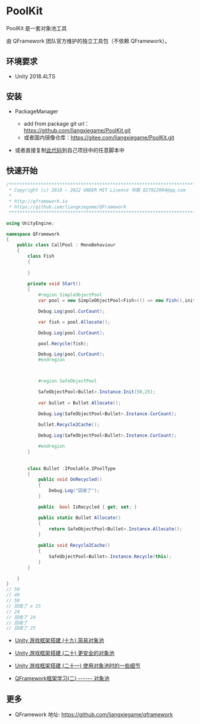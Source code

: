 # PoolKit

PoolKit 是一套对象池工具

由 QFramework 团队官方维护的独立工具包（不依赖 QFramework）。



## 环境要求

* Unity 2018.4LTS

## 安装

* PackageManager

    * add from package git url：https://github.com/liangxiegame/PoolKit.git 
    * 或者国内镜像仓库：https://gitee.com/liangxiegame/PoolKit.git

* 或者直接复制[此代码](PoolKit.cs)到自己项目中的任意脚本中

    

## 快速开始
``` csharp
/****************************************************************************
 * Copyright (c) 2018 ~ 2022 UNDER MIT Lisence 布鞋 827922094@qq.com
 * 
 * http://qframework.io
 * https://github.com/liangxiegame/QFramework
 ****************************************************************************/

using UnityEngine;

namespace QFramework
{
    public class CallPool : MonoBehaviour
    {
        class Fish
        {
            
        }
        
        private void Start()
        {
            #region SimpleObjectPool
            var pool = new SimpleObjectPool<Fish>(() => new Fish(),initCount:50);

            Debug.Log(pool.CurCount);

            var fish = pool.Allocate();

            Debug.Log(pool.CurCount);

            pool.Recycle(fish);

            Debug.Log(pool.CurCount);
            #endregion



            #region SafeObjectPool

            SafeObjectPool<Bullet>.Instance.Init(50,25);
            
            var bullet = Bullet.Allocate();

            Debug.Log(SafeObjectPool<Bullet>.Instance.CurCount);
            
            bullet.Recycle2Cache();

            Debug.Log(SafeObjectPool<Bullet>.Instance.CurCount);

            #endregion
        }
        
        
        class Bullet :IPoolable,IPoolType
        {
            public void OnRecycled()
            {
                Debug.Log("回收了");
            }

            public  bool IsRecycled { get; set; }

            public static Bullet Allocate()
            {
                return SafeObjectPool<Bullet>.Instance.Allocate();
            }
            
            public void Recycle2Cache()
            {
                SafeObjectPool<Bullet>.Instance.Recycle(this);
            }
        }

    }
}
// 50
// 49
// 50
// 回收了 x 25
// 24
// 回收了 24
// 回收了
// 回收了 25
```



* [Unity 游戏框架搭建 (十九) 简易对象池](https://www.bookstack.cn/read/QFramework/6d5d49a0e60da07a.md)

* [Unity 游戏框架搭建 (二十) 更安全的对象池](https://www.bookstack.cn/read/QFramework/d179b758191ce01c.md)
* [Unity 游戏框架搭建 (二十一) 使用对象池时的一些细节](https://www.bookstack.cn/read/QFramework/c1d5591d1157e4b5.md)
* [QFramework框架学习(二) ------ 对象池](https://blog.csdn.net/dengshunhao/article/details/80996967)

## 更多

* QFramework 地址: https://github.com/liangxiegame/qframework
